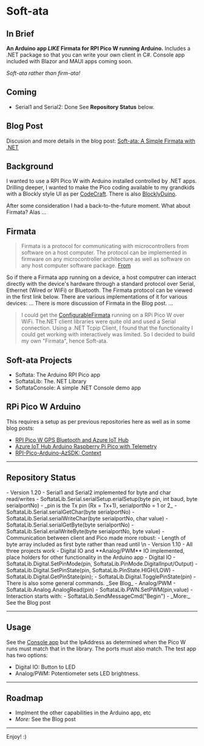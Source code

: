 # Soft-ata

## In Brief
**An Arduino app _LIKE_ Firmata for RPI Pico W running Arduino.**
Includes a .NET package so that you can write your own client in C#. 
Console app included with Blazor and MAUI apps coming soon.
  
_Soft-ata rather than firm-ata!_ 

## Coming
- Serial1 and Serial2: Done See **Repository Status** below.

## Blog Post

Discusion and more details in the blog post: [Soft-ata: A Simple Firmata with .NET](https://davidjones.sportronics.com.au/web/Soft-ata-A_Simple_Firmata_with_.NET-web.html)

## Background
I wanted to use a RPI Pico W with Arduino installed controlled by .NET apps. Drilling deeper, 
I wanted to make the Pico coding available to my grandkids with a Blockly style UI as per 
[CodeCraft](https://ide.tinkergen.com/). There is also [BlocklyDuino](https://blocklyduino.github.io/BlocklyDuino/). 

After some consideration I had a back-to-the-future moment. What about Firmata? Alas ...


## Firmata

> Firmata is a protocol for communicating with microcontrollers from software on a host computer. The protocol can be implemented in firmware on any microcontroller architecture as well as software on any host computer software package. [From](https://github.com/firmata/arduino)

So if there a Firmata app running on a device, a host computrer can interact directly with the device's hardware through a standard protocol over Serial, Ethernet (Wired or WiFi) or Bluetooth. The Firmata protocol can be viewed in the first link below. There are various implementations of it for various devices:
... There is more discussion of Firmata in the Blog post. ...

> I could get the [ConfigurableFirmata](https://github.com/firmata/ConfigurableFirmata) running on a RPi Pico W over WiFi. The.NET client libraries were quite old and used a Serial connection. Using a .NET Tcpip Client, I found that the functionality I could get working with interactively was limited. So I decided to build my own "Firmata", hence Soft-ata.

## Soft-ata Projects

- Softata: The Arduino RPI Pico app
- SoftataLib: The. NET Library
- SoftataConsole: A simple .NET Console demo app

## RPi Pico W Arduino

This requires a setup as per previous repositories here as well as in some blog posts:

- [RPI Pico W GPS Bluetooth and Azure IoT Hub](https://github.com/djaus2/RpiPicoWGPSandBT)
- [Azure IoT Hub Arduino Raspberry Pi Pico with Telemetry](https://github.com/djaus2/Azure_IoT_Hub_Arduino_RPI_Pico_Telemetry)
- [RPI-Pico-Arduino-AzSDK: Context](https://davidjones.sportronics.com.au/ardpico/RPI-Pico-Arduino-AzSDK-Context-pic-ard.html)

------

<h2 id="repository-status">Repository Status</h2>
- Version 1.20
  - Serial1 and Serial2 implemented for byte and char read/writes
    - SoftataLib.Serial.serialSetup.erialSetup(byte pin, int baud, byte serialportNo)
      - _pin is the Tx pin (Rx = Tx+1), serialportNo = 1 or 2_
    - SoftataLib.Serial.serialGetChar(byte serialportNo)
    - SoftataLib.Serial.serialWriteChar(byte serialportNo, char value)
    - SoftataLib.Serial.serialGetByte(byte serialportNo)
    - SoftataLib.Serial.erialWriteByte(byte serialportNo, byte value)
  - Communication between client and Pico made more robust:
    - Length of byte array included as first byte rather than read until \n
- Version 1.10
  - All three projects work
  - Digital IO and **Analog/PWM** IO implemented, place holders for other functionality in the Arduino app
  - Digital IO
    - SoftataLib.Digital.SetPinMode(pin, SoftataLib.PinMode.DigitalInput/Output)
    - SoftataLib.Digital.SetPinState(pin, SoftataLib.PinState.HIGH/LOW)
    - SoftataLib.Digital.GetPinState(pin);
    - SoftataLib.Digital.TogglePinState(pin)
  - There is also some general commands. _See Blog_
  - Analog/PWM
    - SoftataLib.Analog.AnalogRead(pin)
    - SoftataLib.PWN.SetPWM(pin,value)
  - Interaction starts with:
    - SoftataLib.SendMessageCmd("Begin")
  - _More:_ See the Blog post

------

## Usage

See the [Console app](/SoftataConsole) but the IpAddress as determined when the Pico W runs must match that in the library. The ports must also match.
The test app has two options:
- Digital IO: Button to LED
- Analog/PWM: Potentiometer sets LED brightness.

------

## Roadmap

- Implment the other capabilities in the Arduino app, etc
- _More:_ See the Blog post 

------

Enjoy! :)




